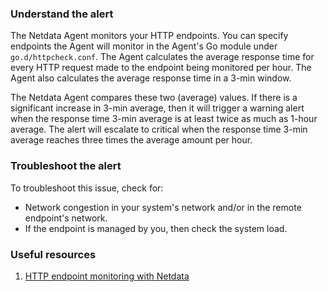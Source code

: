 ### Understand the alert

The Netdata Agent monitors your HTTP endpoints. You can specify endpoints the Agent will monitor in the Agent's Go module under `go.d/httpcheck.conf`.
The Agent calculates the average response time for every HTTP request made to the endpoint being monitored per hour. The Agent also calculates the average response time in a 3-min window.

The Netdata Agent compares these two (average) values. If there is a significant increase in 3-min average, then it will trigger a warning alert when the response time 3-min average is at least twice as much as 1-hour average. The alert will escalate to critical when the response time 3-min average reaches three times the average amount per hour. 

### Troubleshoot the alert

To troubleshoot this issue, check for:

- Network congestion in your system's network and/or in the remote endpoint's network.
- If the endpoint is managed by you, then check the system load.

### Useful resources

1. [HTTP endpoint monitoring with Netdata](https://github.com/netdata/netdata/blob/master/src/go/collectors/go.d.plugin/modules/httpcheck/integrations/http_endpoints.md)

